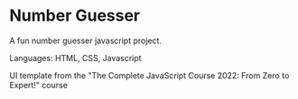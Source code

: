 #  Number Guesser
A fun number guesser javascript project.


Languages: HTML, CSS, Javascript


UI template from the "The Complete JavaScript Course 2022: From Zero to Expert!" course
